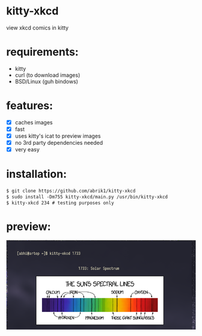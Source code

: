 # kitty-xkcd
view xkcd comics in kitty

# requirements:
- kitty
- curl (to download images)
- BSD/Linux (guh bindows) 

# features:
- [x] caches images
- [x] fast
- [x] uses kitty's icat to preview images
- [x] no 3rd party dependencies needed
- [x] very easy

# installation:

```
$ git clone https://github.com/abrik1/kitty-xkcd
$ sudo install -Dm755 kitty-xkcd/main.py /usr/bin/kitty-xkcd
$ kitty-xkcd 234 # testing purposes only
``` 

# preview:
![master](2024-02-03-230907_833x393_scrot.png)
